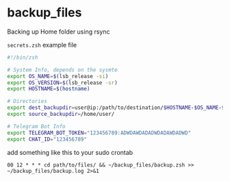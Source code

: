 # backup_files

Backing up Home folder using rsync

`secrets.zsh` example file

```zsh
#!/bin/zsh

# System Info, depends on the sysmte
export OS_NAME=$(lsb_release -si)
export OS_VERSION=$(lsb_release -sr)
export HOSTNAME=$(hostname)

# Directories
export dest_backupdir=user@ip:/path/to/destination/$HOSTNAME-$OS_NAME-$OS_VERSION
export source_backupdir=/home/user/

# Telegram Bot Info
export TELEGRAM_BOT_TOKEN="123456789:ADWDAWDADADWDADAWDADWD"
export CHAT_ID="123456789"
```

add something like this to your sudo crontab

```
00 12 * * * cd path/to/files/ && ~/backup_files/backup.zsh >> ~/backup_files/backup.log 2>&1
```
